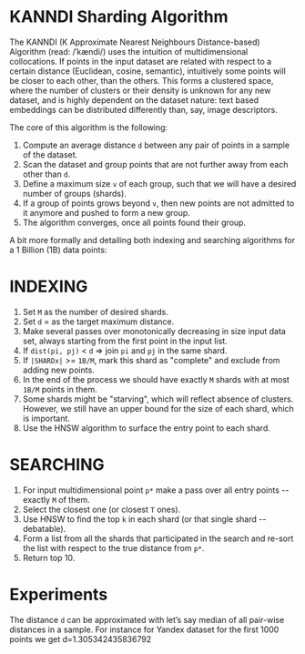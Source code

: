 KANNDI Sharding Algorithm
=====

The KANNDI (K Approximate Nearest Neighbours Distance-based) Algorithm (read: /ˈkændi/) uses the intuition of multidimensional collocations. If points in the input dataset are related with
respect to a certain distance (Euclidean, cosine, semantic), intuitively some points will be closer to each other, than
the others. This forms a clustered space, where the number of clusters or their density is unknown for any new dataset,
and is highly dependent on the dataset nature: text based embeddings can be distributed differently than, say, image 
descriptors.

The core of this algorithm is the following:
1. Compute an average distance `d` between any pair of points in a sample of the dataset.
2. Scan the dataset and group points that are not further away from each other than `d`.
3. Define a maximum size `v` of each group, such that we will have a desired number of groups (shards).
4. If a group of points grows beyond `v`, then new points are not admitted to it anymore and pushed to form a new group.
5. The algorithm converges, once all points found their group.

A bit more formally and detailing both indexing and searching algorithms for a 1 Billion (1B) data points:

INDEXING
===

1. Set `M` as the number of desired shards.
2. Set `d` = as the target maximum distance.
3. Make several passes over monotonically decreasing in size input data set, always starting from the first point in the input list.
4. If `dist(pi, pj)` < `d` => join `pi` and `pj` in the same shard.
5. If `|SHARDx|` >= `1B/M`, mark this shard as "complete" and exclude from adding new points.
6. In the end of the process we should have exactly `M` shards with at most `1B/M` points in them.
7. Some shards might be "starving", which will reflect absence of clusters. However, we still have an upper bound for the size of each shard, which is important.
8. Use the HNSW algorithm to surface the entry point to each shard.

SEARCHING
===
1. For input multidimensional point `p*` make a pass over all entry points -- exactly `M` of them.
2. Select the closest one (or closest `T` ones).
3. Use HNSW to find the top `k` in each shard (or that single shard -- debatable).
4. Form a list from all the shards that participated in the search and re-sort the list with respect to the true distance from `p*`.
5. Return top 10.

Experiments
===

The distance `d` can be approximated with let’s say median of all pair-wise distances in a sample. 
For instance for Yandex dataset for the first 1000 points we get d=1.305342435836792

